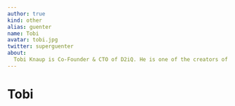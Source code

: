 ```yaml
---
author: true
kind: other
alias: guenter
name: Tobi
avatar: tobi.jpg
twitter: superguenter
about:
  Tobi Knaup is Co-Founder & CTO of D2iQ. He is one of the creators of KUDO and assembled the original team. These days he spends his time evangelizing the project.
---
```


# Tobi

<Author :author="$page.frontmatter" />
